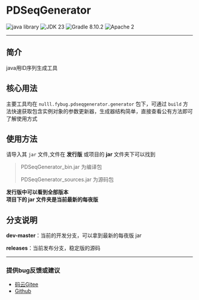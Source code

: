 # PDSeqGenerator

![java library](https://img.shields.io/badge/type-Libary-gr.svg "type")
![JDK 23](https://img.shields.io/badge/JDK-23-green.svg "SDK")
![Gradle 8.10.2](https://img.shields.io/badge/Gradle-8.10.2-04303b.svg "tool")
![Apache 2](https://img.shields.io/badge/license-Apache%202-blue.svg "License")

[//]: # (-- [Java Doc]&#40;https://apidoc.gitee.com/fybug/PDConcurrent&#41; --)

[//]: # (-- [项目主页]&#40;https://fybug.gitee.io/projectsby/PDConcurrent.html&#41; --)

-------------------------------------------------------------------------------

## 简介

java用ID序列生成工具

## 核心用法

主要工具均在 `nulll.fybug.pdseqgenerator.generator` 包下，可通过 `build` 方法快速获取包含实例对象的参数更新器，生成器结构简单，直接查看公有方法即可了解使用方式

## 使用方法

请导入其 `jar` 文件,文件在 **发行版** 或项目的 **jar** 文件夹下可以找到

> PDSeqGenerator_bin.jar 为编译包
>
> PDSeqGenerator_sources.jar 为源码包

**发行版中可以看到全部版本<br/>项目下的 jar 文件夹是当前最新的每夜版**

## 分支说明

**dev-master**：当前的开发分支，可以拿到最新的每夜版 jar

**releases**：当前发布分支，稳定版的源码

-------------------------------------------------------------------------------

### 提供bug反馈或建议

- [码云Gitee](https://gitee.com/fybug/pdseq-generator/issues)
- [Github](https://github.com/fybug/PDSeqGenerator/issues)